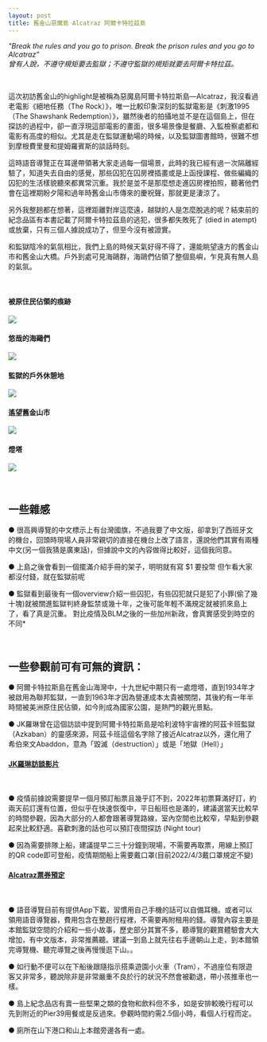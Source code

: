 ```yaml
---
layout: post
title: 舊金山惡魔島 Alcatraz 阿爾卡特拉茲島
---
```

*"Break the rules and you go to prison. Break the prison rules and you go to Alcatraz” <br/> 曾有人說，不遵守規矩要去監獄；不遵守監獄的規矩就要去阿爾卡特拉茲。*  

<br/>

這次初訪舊金山的highlight是被稱為惡魔島阿爾卡特拉斯島—Alcatraz，我沒看過老電影《絕地任務（The Rock）》，唯一比較印象深刻的監獄電影是《刺激1995（The Shawshank Redemption）》，雖然後者的拍攝地並不是在這個島上，但在探訪的過程中，卻一直浮現這部電影的畫面，很多場景像是餐廳、入監檢察處都和電影有高度的相似。尤其是走在監獄運動場的時候，以及監獄圖書館時，很難不想到摩根費里曼和提姆羅賓斯的談話時刻。

這時語音導覽正在耳邊帶領著大家走過每一個場景，此時的我已經有過一次隔離經驗了，知道失去自由的感覺，那些囚犯在囚房裡插畫或是上函授課程、做些編織的囚犯的生活樣貌聽來都異常沉重。我於是並不是那麼想走進囚房裡拍照，聽著他們會在這裡期盼夕陽和過年時舊金山市傳來的慶祝聲，那就更是淒涼了。

另外我整趟都在想著，這裡距離對岸這麼遠，越獄的人是怎麼脫逃的呢？結束前的紀念品區有本書記載了阿爾卡特拉茲島的逃犯，很多都失敗死了 (died in atempt)或放棄，只有三個人據說成功了，但至今沒有被證實。

和監獄陰冷的氣氛相比，我們上島的時候天氣好得不得了，還能眺望遠方的舊金山市和舊金山大橋。戶外到處可見海鷗群，海鷗們佔領了整個島嶼，乍見真有無人島的氣氛。

<br/>

#### 被原住民佔領的痕跡

![](/assets/img/Alcatraz/IMG-0165.jpg) 

#### 悠哉的海鷗們 

![](/assets/img/Alcatraz/IMG-0169.jpg) 

#### 監獄的戶外休憩地

![](/assets/img/Alcatraz/IMG-0182.jpg)

#### 遙望舊金山市

![](/assets/img/Alcatraz/IMG-0201.jpg)

#### 燈塔

![](/assets/img/Alcatraz/IMG-0209.jpg)

<br/>


## 一些雜感

● 很高興導覽的中文標示上有台灣國旗，不過我要了中文版，卻拿到了西班牙文的機台，回頭時現場人員非常親切的直接在機台上改了語言，還說他們其實有兩種中文(另一個我猜是廣東話)，但據說中文的內容做得比較好，這個我同意。

● 上島之後會看到一個擺滿介紹手冊的架子，明明就有寫 $1 要投幣 <span class="light"> 但乍看大家都沒付錢，就在監獄前呢 <span/>

● 監獄看到最後有一個overview介紹一些囚犯，有些囚犯就只是犯了小罪(偷了幾十塊)就被關進監獄判終身監禁或幾十年，之後可能年輕不滿規定就被抓來島上了，看了真是沉重。 
<span class="light"> 對比疫情及BLM之後的一些加州新政，會真實感受到時空的不同* <span/>

<br/>

## 一些參觀前可有可無的資訊：

● 阿爾卡特拉斯島在舊金山海灣中，十九世紀中期只有一處燈塔，直到1934年才被啟用為聯邦監獄，一直到1963年才因為營運成本太貴被關閉，其後約有一年半時間被美洲原住民佔領，如今則成為國家公園，是熱門的觀光景點。

● JK羅琳曾在這個訪談中提到阿爾卡特拉斯島是哈利波特宇宙裡的阿茲卡班監獄（Azkaban）的靈感來源，阿茲卡班這個名字除了接近Alcatraz以外，還化用了希伯來文Abaddon，意為「毀滅（destruction）」或是「地獄（Hell）」

#### [JK羅琳訪談影片](https://www.youtube.com/watch?v=ONps0oanJ1A )

<br/>


● 疫情前據說需要提早一個月預訂船票且幾乎訂不到，2022年初票算滿好訂，約兩天前訂還有位置，但似乎在快速恢復中，平日船班也是滿的，建議選當天比較早的時間參觀，因為大部分的人都會跟著導覽路線，室內空間也比較窄，早點到參觀起來比較舒適。喜歡刺激的話也可以預訂夜間探訪 (Night tour)

● 因為需要排隊上船，建議提早二三十分鐘到現場，不需要再取票，用線上預訂的QR code即可登船，疫情期間船上需要戴口罩(目前2022/4/3戴口罩規定不變)

#### [Alcatraz票券預定](https://www.cityexperiences.com/san-francisco/city-cruises/alcatraz/tour-options/)

<br/>

● 語音導覽目前有提供App下載，習慣用自己手機的話可以自備耳機。或者可以領用語音導覽器，費用包含在整趟行程裡，不需要再附租用的錢。導覽內容主要是本館監獄空間的介紹和一些小故事，歷史部分其實不多，聽導覽的觀賞體驗會大大增加，有中文版本，非常推薦聽。建議一到島上就先往右手邊朝山上走，到本館領完導覽機、聽完導覽之後再慢慢逛下山。。

● 如行動不便可以在下船後跟隨指示搭乘遊園小火車（Tram），不過座位有限遊客又非常多，聽說除非是非常嚴重不良於行的狀況不然會被勸退，帶小孩推車也一樣。

● 島上紀念品店有賣一些堅果之類的食物和飲料但不多，如是安排較晚行程可以先到附近的Pier39用餐或是反過來。參觀時間約需2.5個小時，看個人行程而定。

● 廁所在山下港口和山上本館旁邊各有一處。
